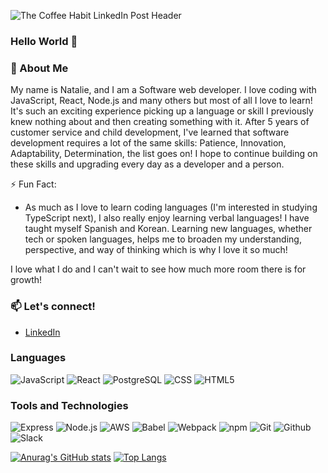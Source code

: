 ![The Coffee Habit LinkedIn Post Header](https://user-images.githubusercontent.com/74742148/121419291-a63bb780-c920-11eb-8689-676c1da61f4a.png)

### Hello World 👋

### 💬 About Me
My name is Natalie, and I am a Software web developer. I love coding with JavaScript, React, Node.js and many others but most of all I love to learn! It's such an exciting experience picking up a language or skill I previously knew nothing about and then creating something with it. After 5 years of customer service and child development, I've learned that software development requires a lot of the same skills: Patience, Innovation, Adaptability, Determination, the list goes on! I hope to continue building on these skills and upgrading every day as a developer and a person.

⚡ Fun Fact:
* As much as I love to learn coding languages (I'm interested in studying TypeScript next), I also really enjoy learning verbal languages! 
I have taught myself Spanish and Korean. 
Learning new languages, whether tech or spoken languages, helps me to broaden my understanding, perspective, and way of thinking which is why I love it so much!

I love what I do and I can't wait to see how much more room there is for growth! 

### 📫 Let's connect!
* [LinkedIn](https://www.linkedin.com/in/natalietnunez/)

### Languages
![JavaScript](https://img.shields.io/badge/-JavaScript-000?&logo=JavaScript)
![React](https://img.shields.io/badge/-React-000?&logo=React)
![PostgreSQL](https://img.shields.io/badge/-PostgreSQL-000?&logo=postgresql)
![CSS](https://img.shields.io/badge/-CSS3-000?&logo=css3)
![HTML5](https://img.shields.io/badge/-HTML5-000?&logo=html5)

### Tools and Technologies
![Express](https://img.shields.io/badge/-Express-000?&logo=express)
![Node.js](https://img.shields.io/badge/-Node.js-000?&logo=node.js)
![AWS](https://img.shields.io/badge/-AWS-000?&logo=Amazon-AWS&logoColor=F90)
![Babel](https://img.shields.io/badge/-Babel-000?&logo=babel)
![Webpack](https://img.shields.io/badge/-Webpack-000?&logo=webpack)
![npm](https://img.shields.io/badge/-npm-000?&logo=npm)
![Git](https://img.shields.io/badge/-Git-000?&logo=git)
![Github](https://img.shields.io/badge/-GitHub-000?&logo=github)
![Slack](https://img.shields.io/badge/-Slack-000?&logo=slack)

[![Anurag's GitHub stats](https://github-readme-stats.vercel.app/api?username=NatalieNunez&hide=stars,issues,contribs&show_icons=true&title_color=49c4b6&text_color=274a61&icon_color=ffbea6)](https://github.com/anuraghazra/github-readme-stats)
[![Top Langs](https://github-readme-stats.vercel.app/api/top-langs/?username=NatalieNunez&layout=compact&title_color=49c4b6)](https://github.com/anuraghazra/github-readme-stats)
